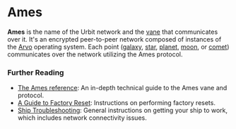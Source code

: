 # Ames

**Ames** is the name of the Urbit network and the [vane](glossary/vane) that communicates over it. It's an encrypted peer-to-peer network composed of instances of the [Arvo](glossary/arvo) operating system. Each point ([galaxy](glossary/galaxy), [star](glossary/star), [planet](glossary/planet), [moon](glossary/moon), or [comet](glossary/comet)) communicates over the network utilizing the Ames protocol.

### Further Reading

- [The Ames reference](system/kernel/ames): An in-depth technical guide to the Ames vane and protocol.
- [A Guide to Factory Reset](https://urbit.org/using/id/guide-to-resets): Instructions on performing factory resets.
- [Ship Troubleshooting](https://urbit.org/using/os/ship-troubleshooting): General instructions on getting your ship to work, which includes network connectivity issues.
